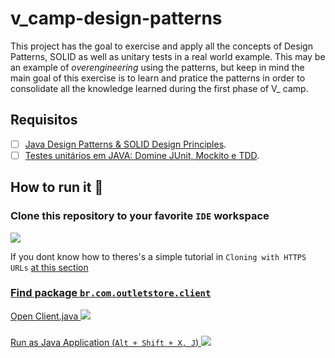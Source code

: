 # v_camp-design-patterns
This project has the goal to exercise and apply all the concepts of Design Patterns, SOLID as well as unitary tests in a real world example. This may be an example of *_overengineering_* using the patterns, but keep in mind the main goal of this exercise is to learn and pratice the patterns in order to consolidate all the knowledge learned during the first phase of V_ camp.


## Requisitos
  - [ ] [Java Design Patterns & SOLID Design Principles](https://valtech.udemy.com/course/design-patterns-in-java-concepts-hands-on-projects/).
  - [ ] [Testes unitários em JAVA: Domine JUnit, Mockito e TDD](https://valtech.udemy.com/course/testes-unitarios-em-java/).

## How to run it  🎡

###  Clone this repository to your favorite `IDE` workspace
<img src="https://i.imgur.com/el46Shi.png"/>

 If you dont know how to theres's a simple tutorial in `Cloning with HTTPS URLs` <a href="https://docs.github.com/en/get-started/getting-started-with-git/about-remote-repositories"> at this section

### Find package `br.com.outletstore.client`
  Open Client.java
  <img src="https://i.imgur.com/GhxCnhE.png"/>


### 
  Run as Java Application (`Alt + Shift + X, J`)
  <img src="https://i.imgur.com/QzaxKrp.png"/>
  



 
